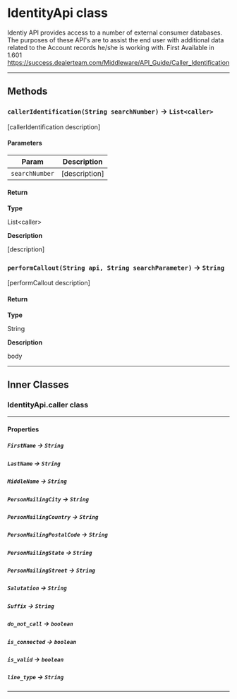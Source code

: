 # IdentityApi class

 Identiy API provides access to a number of external consumer databases. The purposes of these API&apos;s are to assist the end user with additional data related to the Account records he/she is working with. First Available in 1.601 https://success.dealerteam.com/Middleware/API_Guide/Caller_Identification

---
## Methods
### `callerIdentification(String searchNumber)` → `List<caller>`

 [callerIdentification description]

#### Parameters
|Param|Description|
|-----|-----------|
|`searchNumber` |  [description] |

#### Return

**Type**

List&lt;caller&gt;

**Description**

[description]

### `performCallout(String api, String searchParameter)` → `String`

 [performCallout description]

#### Return

**Type**

String

**Description**

body

---
## Inner Classes

### IdentityApi.caller class
---
#### Properties

##### `FirstName` → `String`

##### `LastName` → `String`

##### `MiddleName` → `String`

##### `PersonMailingCity` → `String`

##### `PersonMailingCountry` → `String`

##### `PersonMailingPostalCode` → `String`

##### `PersonMailingState` → `String`

##### `PersonMailingStreet` → `String`

##### `Salutation` → `String`

##### `Suffix` → `String`

##### `do_not_call` → `boolean`

##### `is_connected` → `boolean`

##### `is_valid` → `boolean`

##### `line_type` → `String`

---
